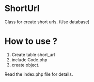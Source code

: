 # ShortUrl
Class for create short urls. (Use database)

# How to use ?
1) Create table short_url
2) include Code.php
3) create object.

Read the index.php file for details.
